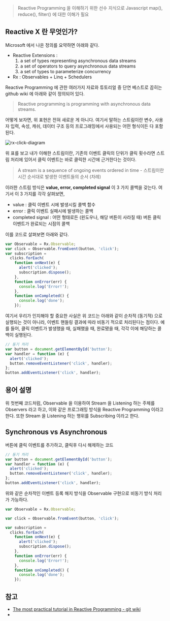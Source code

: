 > Reactive Programming 을 이해하기 위한 선수 지식으로
> Javascript map(), reduce(), filter() 에 대한 이해가 필요


## Reactive X 란 무엇인가?
Microsoft 에서 나온 정의를 요약하면 아래와 같다.

- Reactive Extensions :
  1. a set of types representing asynchronous data streams
  2. a set of operators to query asynchronous data streams
  3. a set of types to parameterize concurrency
- Rx : Observables + Linq + Schedulers

Reactive Programming 에 관한 여러가지 자료와 튜토리얼 중 단연 베스트로 꼽히는 github wiki 에 아래와 같이 정의되어 있다.

> Reactive programming is programming with asynchronous data streams.

어떻게 보자면, 위 표현은 전혀 새로운 게 아니다. 여기서 말하는 스트림이란 변수, 사용자 입력, 속성, 캐쉬, 데이터 구조 등의 프로그래밍에서 사용되는 어떤 형식이든 다 포함된다.

![rx-click-diagram](C:\github\TIL\javascript\rx-click-event.png)

위 표를 보고 내가 이해한 스트림이란, 기존의 이벤트 클릭의 단위가 클릭 횟수라면 스트림 처리에 있어서 클릭 이벤트는 바로 클릭한 시간에 근거한다는 것이다.

> A stream is a sequence of ongoing events ordered in time - 스트림이란 시간 순서대로 발생한 이벤트들의 순서 (차례)

이러한 스트림 방식은 **value, error, completed signal** 이 3 가지 콜백을 갖는다. 여기서 이 3 가지를 각각 살펴보면,

- value : 클릭 이벤트 시에 발생시킬 콜백 함수
- error : 클릭 이벤트 실패시에 발생하는 콜백
- completed signal : 어떤 형태로든 (윈도우나, 해당 버튼이 사라질 때) 버튼 클릭 이벤트가 완료되는 시점의 콜백

이를 코드로 살펴보면 아래와 같다.

```javascript
var Observable = Rx.Observable;
var click = Observable.fromEvent(button, 'click');
var subscription =
  clicks.forEach(
    function onNext(e) {
      alert('clicked');
      subscription.dispose();
    },
    function onError(err) {
      console.log('Error!');
    },
    function onCompleted() {
      console.log('done');
    });
```

여기서 우리가 인지해야 할 중요한 사실은 위 코드는 아래와 같이 순차적 (동기적) 으로 실행되는 것이 아니라, 이벤트 핸들링 결과에 따라 비동기 적으로 처리된다는 점이다. 예를 들어, 클릭 이벤트가 발생했을 때, 실패했을 때, 완료됐을 때, 각각 이에 해당하는 콜백이 실행된다.

```javascript
// 동기 처리
var button = document.getElementById('button');
var handler = function (e) {
  alert('clicked');
  button.removeEventListener('click', handler);
};
button.addEventListener('click', handler);
```

## 용어 설명
위 첫번째 코드처럼, Observable 을 이용하여 Stream 을 Listening 하는 주체를 Observers 라고 하고, 이와 같은 프로그래밍 방식을 Reactive Programming 이라고 한다.
또한 Stream 을 Listening 하는 행위를 Subscribing 이라고 한다.

##


## Synchronous vs Asynchronous
버튼에 클릭 이벤트를 추가하고, 클릭후 다시 해제하는 코드

```javascript
// 동기 처리
var button = document.getElementById('button');
var handler = function (e) {
  alert('clicked');
  button.removeEventListener('click', handler);
};
button.addEventListener('click', handler);
```

위와 같은 순차적인 이벤트 등록 해지 방식을 Observable 구현으로 비동기 방식 처리가 가능하다.

```javascript
var Observable = Rx.Observable;

var click = Observable.fromEvent(button, 'click');

var subscription =
  clicks.forEach(
    function onNext(e) {
      alert('clicked');
      subscription.dispose();
    },
    function onError(err) {
      console.log('Error!');
    },
    function onCompleted() {
      console.log('done');
    });
```

## 참고
- [The most practical tutorial in Reactive Programming - git wiki](https://gist.github.com/staltz/868e7e9bc2a7b8c1f754)
-
